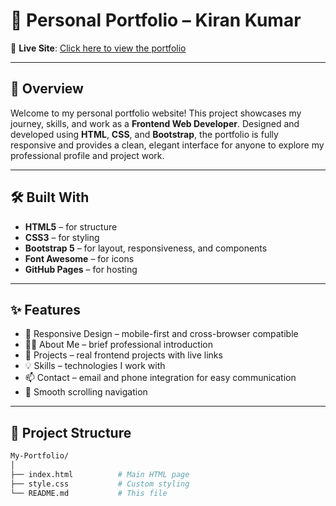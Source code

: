 # 💼 Personal Portfolio – Kiran Kumar

🚀 **Live Site**: [Click here to view the portfolio](https://kirankumar72.github.io/My-Portfolio/)

---

## 📌 Overview

Welcome to my personal portfolio website! This project showcases my journey, skills, and work as a **Frontend Web Developer**. Designed and developed using **HTML**, **CSS**, and **Bootstrap**, the portfolio is fully responsive and provides a clean, elegant interface for anyone to explore my professional profile and project work.

---

## 🛠️ Built With

- **HTML5** – for structure  
- **CSS3** – for styling  
- **Bootstrap 5** – for layout, responsiveness, and components  
- **Font Awesome** – for icons  
- **GitHub Pages** – for hosting

---

## ✨ Features

- 🎯 Responsive Design – mobile-first and cross-browser compatible  
- 🧑‍💻 About Me – brief professional introduction  
- 📁 Projects – real frontend projects with live links  
- 💡 Skills – technologies I work with  
- 📫 Contact – email and phone integration for easy communication  
- 🔗 Smooth scrolling navigation

---

## 📂 Project Structure

```bash
My-Portfolio/
│
├── index.html          # Main HTML page
├── style.css           # Custom styling
└── README.md           # This file
